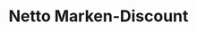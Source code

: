 ---
title: "Netto Marken-Discount"
url: /trier/netto-marken-discount-hawstrasse/
shop: Supermarkt
---